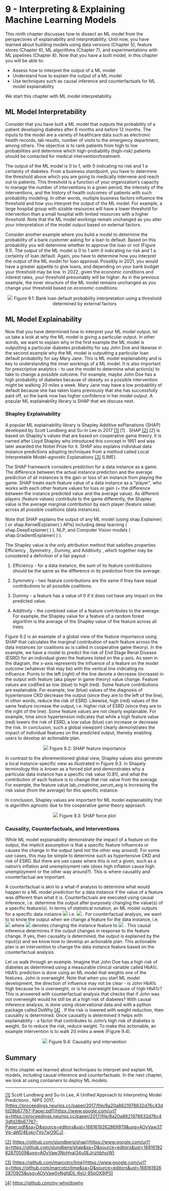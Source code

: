 # 9 - Interpreting  & Explaining Machine Learning Models


This ninth chapter discusses how to dissect an ML model from the perspectives of explainability and interpretability. Until now, you have learned about building models using data versions (Chapter 5), feature stores (Chapter 6), ML algorithms (Chapter 7), and experimentations with ML pipelines (Chapter 8). Now that you have a built model, in this chapter you will be able to:

-   Assess how to interpret the output of a ML model
-   Understand how to explain the output of a ML model
-   Use techniques such as causal inference and counterfactuals for ML model explainability


We start this chapter with ML model interpretability.


##  ML Model Interpretability


Consider that you have built a ML model that outputs the probability of a patient developing diabetes after 6 months and before 12 months. The inputs to the model are a variety of healthcare data such as electronic health records, lab results, number of visits to the emergency department, among others. The objective is to rank patients from high to low probabilities and determine which high-probability (high-risk) patients should be contacted for medical intervention/treatment.


The output of the ML model is 0 to 1, with 0 indicating no risk and 1 a certainty of diabetes. From a business standpoint, you have to determine the threshold above which you are going to medically intervene and reach out to patients. This threshold is a function of your organization’s capacity to manage the number of interventions in a given period, the intensity of the interventions, and the history of health outcomes of patients with such probability modeling. In other words, multiple business factors influence the threshold and how you interpret the output of the ML model. For example, a large hospital group with sizable resources will have a lower threshold for intervention than a small hospital with limited resources with a higher threshold. Note that the ML model workings remain unchanged as you alter your interpretation of the model output based on external factors.


Consider another example where you build a model to determine the probability of a bank customer asking for a loan to default. Based on this probability you will determine whether to approve the loan or not (Figure 9.1). The output of the ML model is 0 to 1 with 0 indicating no risk and 1 a certainty of loan default. Again, you have to determine how you interpret the output of the ML model for loan approval. Possibly in 2021, you would have a greater appetite to give loans, and depending on your bank budget your threshold may be low. In 2022, given the economic conditions and interest rates, your threshold presumably will be higher. As in the previous example, the inner structure of the ML model remains unchanged as you change your threshold based on economic conditions.


<!-- <p align="center">
  <img src="images/images9/image9.png" alt="Alt text" width="90%" />
  <br>
  <em>Figure 9.1: Bank loan default probability interpretation using a threshold determined by external factors
</em>
</p> -->

<center>

![](images/images9/image9.png)
Figure 9.1: Bank loan default probability interpretation using a threshold determined by external factors

</center>


##  ML Model Explainability


Now that you have determined how to interpret your ML model output, let us take a look at why the ML model is giving a particular output. In other words, we want to   explain   why in the first example the ML model is outputting a particular diabetes probability for say John Doe and likewise in the second example why the ML model is outputting a particular loan default probability for say Mary Jane. This is ML model explainability and is key to understanding the inner workings of a ML model. It is also important for prescriptive analytics - to use the model to determine what action(s) to take to change a possible outcome. For example, maybe John Doe has a high probability of diabetes because of obesity so a possible intervention might be walking 20 miles a week. Mary Jane may have a low probability of default because she has taken loans previously that she has successfully paid off, so the bank now has higher confidence in her model output. A popular ML explainability library is SHAP that we discuss next.


###  Shapley Explainability


A popular ML explainability library is Shapley Additive exPlanations (SHAP) developed by Scott Lundberg and Su-In Lee in 2017   [[1]](Chapter9.html#ftnt1) [1]   . SHAP   [[2]](Chapter9.html#ftnt2) [2]    is based on Shapley's values that are based on cooperative game theory. It is named after Lloyd Shapley who introduced this concept in 1951 and was later awarded the Nobel Prize for it. SHAP also explains individual data instance predictions adopting techniques from a method called Local Interpretable Model-agnostic Explanations   [[3]](Chapter9.html#ftnt3) (LIME).


The SHAP framework considers prediction for a data instance as a game.  The difference between the actual instance prediction and the average prediction of all instances is the gain or loss of an instance from playing the game. SHAP treats each feature value of a data instance as a "player", who works with each other feature values for loss or gain (= the difference between the instance predicted value and the average value). As different players (feature values) contribute to the game differently, the Shapley value is the average marginal contribution by each player (feature value) across all possible coalitions (data instances).


Note that SHAP explains the output of any ML model (using   shap.Explainer( )   or   shap.KernelExplainer( )   APIs) including deep learning (  shap.DeepExplainer( )  ), NLP, and Computer Vision models (  shap.GradientExplainer( )  ).


The Shapley value is the only attribution method that satisfies properties   Efficiency  ,   Symmetry  ,   Dummy,   and   Additivity  , which together may be considered a definition of a fair payout -

1.   Efficiency   - for a data instance, the sum of its feature contributions should be the same as the difference in its prediction from the average.


1.   Symmetry   - two feature contributions are the same if they have equal contributions to all possible coalitions.


1.   Dummy   - a feature has a value of 0 if it does not have any impact on the predicted value.


1.   Additivity   - the combined value of a feature contributes to the average. For example, the Shapley value for a feature of a random forest algorithm is the average of the Shapley value of the feature across all trees.


Figure 9.2 is an example of a global view of the feature importance using SHAP that calculates the marginal contribution of each feature across the data instances (or coalitions as is called in cooperative game theory). In the example, we have a model to predict the risk of End Stage Renal Disease (ESRD) for an individual given the features listed on the y-axis. As seen in the diagram, the x-axis represents the influence of a feature on the model outcome (whatever that may be) with the vertical line indicating no influence. Points to the left (right) of the line denote a decrease (increase) in the output with feature (aka player in game theory) value change. Feature values are codified as low (blue) to high (red). Some feature contributions are explainable. For example, low (blue) values of the diagnosis of hypertensive CKD decrease the output (since they are to the left of the line), in other words, reduce the risk of ESRD. Likewise, high (red) values of the same feature increase the output, i.e. higher risk of ESRD (since they are to the right of the line). Some feature values are not clearly explainable. For example, time since hypertension indicates that while a high feature value (red) lowers the risk of ESRD, a low value (blue) can increase or decrease the risk. In conclusion, such a global viewpoint clearly demonstrates the impact of individual features on the predicted output, thereby enabling users to develop an actionable plan.


<!-- <p align="center">
  <img src="images/images9/image6.png" alt="Alt text" width="90%" />
  <br>
  <em>Figure 9.2: SHAP feature importance
</em>
</p> -->


<center>

![](images/images9/image6.png)
Figure 9.2: SHAP feature importance

</center>


In contrast to the aforementioned global view, Shapley values also generate a local instance-specific view as illustrated in Figure 9.3. In Shapely terminology this is known as a forced plot and demonstrates why a particular data instance has a specific risk value (0.81), and what the contribution of each feature is to change that risk value from the average. For example, the feature value lab_creatinine_serum_avg is increasing the risk value (from the average) for this specific instance.


In conclusion, Shapley values are important for ML model explainability that is algorithm agnostic due to the cooperative game theory approach.



<!-- <p align="center">
  <img src="images/images9/image8.png" alt="Alt text" width="90%" />
  <br>
  <em>Figure 9.3: SHAP force plot
</em>
</p> -->

<center>

![](images/images9/image8.png)
Figure 9.3: SHAP force plot

</center>


###  Causality, Counterfactuals, and Interventions


While ML model explainability demonstrate the impact of a feature on the output, the implicit assumption is that a specific feature influences or causes the change in the output (and not the other way around). For some use cases, this may be simple to determine such as hypertensive CKD and risk of ESRD. But there are use cases where this is not a given, such as a nation’s inflation and unemployment rate (does high inflation cause high unemployment or the other way around?). This is where causality and counterfactual are important.


A counterfactual is akin to a what-if analysis to determine what would happen to a ML model prediction for a data instance if the value of a feature was different than what it is. Counterfactuals are executed using causal inference, i.e. determine the output after purposely changing the value(s) of a specific feature(s). In terms of statistical notation, an ML model outputs for a specific data instance   ![](images/images9/image1.png)   i.e.   ![](images/images9/image2.png)  . For counterfactual analysis, we want to to know the output when we change a feature for the data instance, i.e.   ![](images/images9/image3.png)   where   ![](images/images9/image4.png)   denotes changing the instance feature to   ![](images/images9/image5.png)  . This causal inference determines if the output changes in response to the feature change. If yes, then causality is determined, the output is explained by the input(s) and we know how to develop an actionable plan. This actionable plan is an intervention to change the data instance feature based on the counterfactual analysis.


Let us walk through an example. Imagine that John Doe has a high risk of diabetes as determined using a measurable clinical variable called HbA1c. HbA1c prediction is done using an ML model that weights one of the features. John is overweight. Note that when you start ML model development, the direction of influence may not be clear - is John HbA1c high because he is overweight, or is he overweight because of high HbA1c? This is answered with counterfactual analysis that checks that if John was not overweight would he still be at a high risk of diabetes? With causal inference analysis, is done using observational data and with a python package called DoWhy   [[4]](Chapter9.html#ftnt4)   . If the risk is lowered with weight reduction, then causality is determined. Once causality is determined it helps with explainability - a factor that contributes to John’s high risk of diabetes is weight. So to reduce the risk, reduce weight. To make this actionable, an example intervention is to walk 20 miles a week (Figure 9.4).


<!-- <p align="center">
  <img src="images/images9/image7.png" alt="Alt text" width="90%" />
  <br>
  <em>Figure 9.4: Causality and intervention
</em>
</p> -->


<center>

![](images/images9/image7.png)
Figure 9.4: Causality and intervention

</center>

##  Summary


In this chapter we learned about techniques to interpret and explain ML models, including causal inference and counterfactuals. In the next chapter, we look at using containers to deploy ML models.


------------------------------


[[1]](Chapter9.html#ftnt_ref1)   Scott Lundberg and Su-In Lee,   A Unified Approach to Interpreting Model Predictions  , NIPS 2017,    [https://proceedings.neurips.cc/paper/2017/file/8a20a8621978632d76c43dfd28b67767-Paper.pdf](https://www.google.com/url?q=https://proceedings.neurips.cc/paper/2017/file/8a20a8621978632d76c43dfd28b67767-Paper.pdf&sa=D&source=editors&ust=1681619262869979&usg=AOvVaw3TVp-aWD4Eokn7Vo7wO9CJ)    .


[[2]](Chapter9.html#ftnt_ref2)      [https://github.com/slundberg/shap](https://www.google.com/url?q=https://github.com/slundberg/shap&sa=D&source=editors&ust=1681619262870509&usg=AOvVaw3NoHyaI34u0EJrjzhbhuiW)


[[3]](Chapter9.html#ftnt_ref3)      [https://github.com/marcotcr/lime](https://www.google.com/url?q=https://github.com/marcotcr/lime&sa=D&source=editors&ust=1681619262870925&usg=AOvVaw0yNgfdDL-6sU-85pOX9jP0)


[[4]](Chapter9.html#ftnt_ref4)   https://github.com/py-why/dowhy
